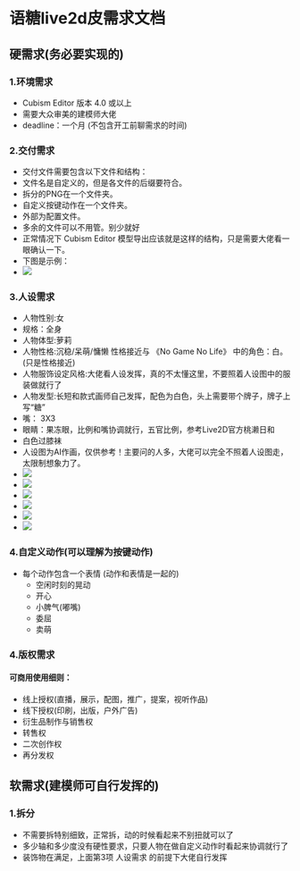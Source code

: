 # 语糖live2d皮需求文档

## 硬需求(务必要实现的)
### 1.环境需求
- Cubism Editor 版本 4.0 或以上
- 需要大众审美的建模师大佬
- deadline：一个月 (不包含开工前聊需求的时间)

### 2.交付需求
- 交付文件需要包含以下文件和结构：
- 文件名是自定义的，但是各文件的后缀要符合。
- 拆分的PNG在一个文件夹。
- 自定义按键动作在一个文件夹。
- 外部为配置文件。
- 多余的文件可以不用管。别少就好
- 正常情况下 Cubism Editor 模型导出应该就是这样的结构，只是需要大佬看一眼确认一下。
- 下图是示例：
- ![](./img/explorer_jdljAqBrtV.png)

### 3.人设需求
- 人物性别:女
- 规格：全身
- 人物体型:萝莉
- 人物性格:沉稳/呆萌/慵懒 性格接近与 《No Game No Life》 中的角色：白。(只是性格接近)
- 人物服饰设定风格:大佬看人设发挥，真的不太懂这里，不要照着人设图中的服装做就行了
- 人物发型:长短和款式画师自己发挥，配色为白色，头上需要带个牌子，牌子上写“糖”
- 嘴： 3X3
- 眼睛：果冻眼，比例和嘴协调就行，五官比例，参考Live2D官方桃濑日和
- 白色过膝袜
- 人设图为AI作画，仅供参考！主要问的人多，大佬可以完全不照着人设图走，太限制想象力了。
- ![](./img/00131-876210550.png)
- ![](./img/00150-2089675332.png)
- ![](./img/00153-2089675335.png)
- ![](./img/00155-2628384146.png)
- ![](./img/00158-1923762822.png)
- ![](./img/00161-1923762825.png)
### 4.自定义动作(可以理解为按键动作)
- 每个动作包含一个表情 (动作和表情是一起的)
  - 空闲时刻的晃动
  - 开心
  - 小脾气(嘟嘴)
  - 委屈
  - 卖萌

### 4.版权需求
#### 可商用使用细则：
- 线上授权(直播，展示，配图，推广，提案，视听作品)
- 线下授权(印刷，出版，户外广告)
- 衍生品制作与销售权
- 转售权
- 二次创作权
- 再分发权

## 软需求(建模师可自行发挥的)
### 1.拆分
- 不需要拆特别细致，正常拆，动的时候看起来不别扭就可以了
- 多少轴和多少度没有硬性要求，只要人物在做自定义动作时看起来协调就行了
- 装饰物在满足，上面第3项 人设需求 的前提下大佬自行发挥
